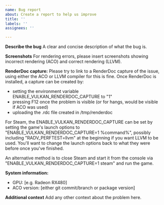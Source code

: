 ```yaml
---
name: Bug report
about: Create a report to help us improve
title: ''
labels: ''
assignees: ''

---
```


**Describe the bug**
A clear and concise description of what the bug is.

**Screenshots**
For rendering errors, please insert screenshots showing incorrect rendering (ACO) and correct rendering (LLVM).

**RenderDoc capture:**
Please try to link to a RenderDoc capture of the issue, using either the ACO or LLVM compiler for this is fine. Once RenderDoc is installed, a capture can be created by:

- setting the environment variable ENABLE_VULKAN_RENDERDOC_CAPTURE to "1"
- pressing F12 once the problem is visible (or for hangs, would be visible if ACO was used)
- uploading the .rdc file created in /tmp/renderdoc

For Steam, the ENABLE_VULKAN_RENDERDOC_CAPTURE can be set by setting the game's launch options to "ENABLE_VULKAN_RENDERDOC_CAPTURE=1 %command%", possibly including "RADV_PERFTEST=llvm" at the beginning if you want LLVM to be used. You'll want to change the launch options back to what they were before once you've finished.

An alternative method is to close Steam and start it from the console via "ENABLE_VULKAN_RENDERDOC_CAPTURE=1 steam" and run the game.

**System information:**
 - GPU: [e.g. Radeon RX480]
 - ACO version: [either git commit/branch or package version]

**Additional context**
Add any other context about the problem here.
